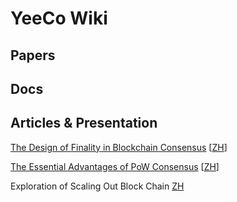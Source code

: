 # YeeCo Wiki

## Papers

## Docs

## Articles & Presentation

[The Design of Finality in Blockchain Consensus](./articles/design_of_finality_in_blockchain_consensus_en.md) [[ZH](./articles/design_of_finality_in_blockchain_consensus.md)] 

[The Essential Advantages of PoW Consensus](articles/the_essential_advantages_of_pow_consensus_en.md) [[ZH](./articles/the_essential_advantages_of_pow_consensus.md)] 

Exploration of Scaling Out Block Chain [ZH](./articles/exploration_of_scaling_out_block_chain.pdf)

 
